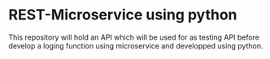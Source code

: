 # REST-Microservice using python

This repository will hold an API which will be used for as testing API before develop a loging function using microservice and developped using python.
